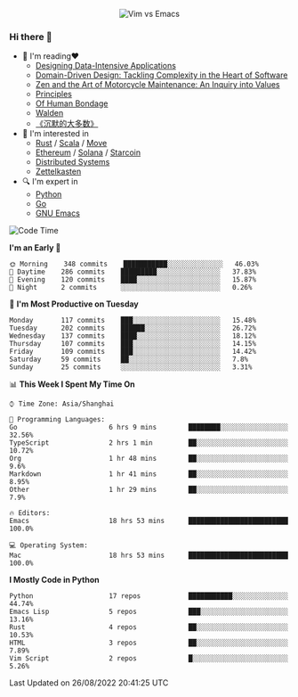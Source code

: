 <p align="center">
    <img src="https://gist.githubusercontent.com/coldnight/e696baffb094e71c96cb302118878eae/raw/40ea5053a6f66cc65f90f437e4173497da225958/banner.gif" alt="Vim vs Emacs" />
</p>

### Hi there 👋

- 📖 I'm reading❤️
    + [Designing Data-Intensive Applications](https://www.oreilly.com/library/view/designing-data-intensive-applications/9781491903063/)
    + [Domain-Driven Design: Tackling Complexity in the Heart of Software](https://www.dddcommunity.org/book/evans_2003/)
    + [Zen and the Art of Motorcycle Maintenance: An Inquiry into Values](https://en.wikipedia.org/wiki/Zen_and_the_Art_of_Motorcycle_Maintenance)
    + [Principles](https://www.principles.com/)
    + [Of Human Bondage](https://en.wikipedia.org/wiki/Of_Human_Bondage)
    + [Walden](https://en.wikipedia.org/wiki/Walden)
    + [《沉默的大多数》](https://en.wikipedia.org/wiki/Silent_majority)
- 🌱 I'm interested in
    + [Rust](https://www.rust-lang.org/) / [Scala](https://www.scala-lang.org/) / [Move](https://github.com/move-language/move/)
    + [Ethereum](https://ethereum.org/en/) / [Solana](https://solana.com/) / [Starcoin](https://github.com/starcoinorg/starcoin)
	+ [Distributed Systems](https://www.linuxzen.com/notes/topics/20200320174417_%E5%88%86%E5%B8%83%E5%BC%8F/)
	+ [Zettelkasten](https://www.linuxzen.com/notes/notes/20220120080920-slip_box/)
- 🔍 I'm expert in
    + [Python](https://www.python.org/)
    + [Go](https://go.dev/)
    + [GNU Emacs](https://www.gnu.org/software/emacs/)

<!--START_SECTION:waka-->
![Code Time](http://img.shields.io/badge/Code%20Time-1%2C517%20hrs%2047%20mins-blue)

**I'm an Early 🐤** 

```text
🌞 Morning    348 commits    ███████████░░░░░░░░░░░░░░   46.03% 
🌆 Daytime    286 commits    █████████░░░░░░░░░░░░░░░░   37.83% 
🌃 Evening    120 commits    ████░░░░░░░░░░░░░░░░░░░░░   15.87% 
🌙 Night      2 commits      ░░░░░░░░░░░░░░░░░░░░░░░░░   0.26%

```
📅 **I'm Most Productive on Tuesday** 

```text
Monday       117 commits    ███░░░░░░░░░░░░░░░░░░░░░░   15.48% 
Tuesday      202 commits    ██████░░░░░░░░░░░░░░░░░░░   26.72% 
Wednesday    137 commits    ████░░░░░░░░░░░░░░░░░░░░░   18.12% 
Thursday     107 commits    ███░░░░░░░░░░░░░░░░░░░░░░   14.15% 
Friday       109 commits    ███░░░░░░░░░░░░░░░░░░░░░░   14.42% 
Saturday     59 commits     ██░░░░░░░░░░░░░░░░░░░░░░░   7.8% 
Sunday       25 commits     ░░░░░░░░░░░░░░░░░░░░░░░░░   3.31%

```


📊 **This Week I Spent My Time On** 

```text
⌚︎ Time Zone: Asia/Shanghai

💬 Programming Languages: 
Go                       6 hrs 9 mins        ████████░░░░░░░░░░░░░░░░░   32.56% 
TypeScript               2 hrs 1 min         ██░░░░░░░░░░░░░░░░░░░░░░░   10.72% 
Org                      1 hr 48 mins        ██░░░░░░░░░░░░░░░░░░░░░░░   9.6% 
Markdown                 1 hr 41 mins        ██░░░░░░░░░░░░░░░░░░░░░░░   8.95% 
Other                    1 hr 29 mins        ██░░░░░░░░░░░░░░░░░░░░░░░   7.9%

🔥 Editors: 
Emacs                    18 hrs 53 mins      █████████████████████████   100.0%

💻 Operating System: 
Mac                      18 hrs 53 mins      █████████████████████████   100.0%

```

**I Mostly Code in Python** 

```text
Python                   17 repos            ███████████░░░░░░░░░░░░░░   44.74% 
Emacs Lisp               5 repos             ███░░░░░░░░░░░░░░░░░░░░░░   13.16% 
Rust                     4 repos             ██░░░░░░░░░░░░░░░░░░░░░░░   10.53% 
HTML                     3 repos             ██░░░░░░░░░░░░░░░░░░░░░░░   7.89% 
Vim Script               2 repos             █░░░░░░░░░░░░░░░░░░░░░░░░   5.26%

```



 Last Updated on 26/08/2022 20:41:25 UTC
<!--END_SECTION:waka-->
